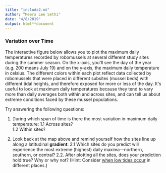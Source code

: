```yaml
---
title: "include2.md"
author: “Meera Lee Sethi"
date: "4/8/2019"
output: html**document
---
```

### Variation over Time

The interactive figure below allows you to plot the maximum daily temperatures recorded by robomussels at several different study sites during the summer season. On the x-axis, you'll see the day of the year (e.g. 200 means July 19) and on the y-axis, the maximum daily temperature in celsius. The different colors within each plot reflect data collected by robomussels that were placed in different subsites (mussel beds) with different tidal heights, and therefore exposed for more or less of the day. It's useful to look at maximum daily temperatures because they tend to vary more than daily averages both within and across sites, and can tell us about extreme conditions faced by these mussel populations. 

Try answering the following questions:

1. During which span of time is there the most variation in maximum daily temperature:
    1.1 Across sites?     
    1.2 Within sites?
    
2. Look back at the map above and remind yourself how the sites line up along a latitudinal **gradient**:
    2.1 Which sites do you predict will experience the most extreme (highest) daily maxima—northern, southern, or central?
    2.2. After plotting all the sites, does your prediction hold true? Why or why not? (Hint: Consider [when low tides occur](https://tidesandcurrents.noaa.gov/tide_predictions.html) in different places.)
    
